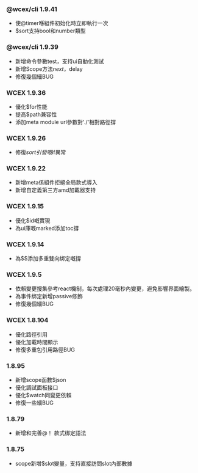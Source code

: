 <!--DESC: {icon:{name:"update",pkg:"mdi",type:"filled"},id:99} -->

### @wcex/cli 1.9.41
- 使@timer喺組件初始化時立即執行一次
- $sort支持bool和number類型

### @wcex/cli 1.9.39
- 新增命令參數test，支持ui自動化測試
- 新增Scope方法$next，$delay
- 修復幾個細BUG

### WCEX 1.9.36
- 優化$for性能
- 提高$path兼容性
- 添加meta module url參數對'./'相對路徑撐


### WCEX 1.9.26
- 修復$sort引發嘅$if異常

### WCEX 1.9.22
- 新增meta係組件拒絕全局款式導入
- 新增自定義第三方amd加載器支持

### WCEX 1.9.15
- 優化$id嘅實現
- 為ui庫嘅marked添加toc撐 
### WCEX 1.9.14
- 為$$添加多重雙向绑定嘅撐

### WCEX 1.9.5
- 依賴變更搜集參考react機制，每次處理20毫秒內變更，避免影響界面繪製。
- 為事件绑定新增passive修飾
- 修復幾個細BUG

### WCEX 1.8.104
- 優化路徑引用
- 優化加載時間顯示
- 修復多重包引用路徑BUG

### 1.8.95
- 新增scope函數$json
- 優化調試面板接口
- 優化$watch同變更依賴
- 修復一些細BUG

### 1.8.79
- 新增和完善@！ 款式绑定語法

### 1.8.75 
- scope新增$slot變量，支持直接訪問slot內部數據 
